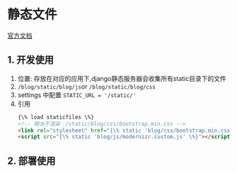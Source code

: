 # 静态文件

[官方文档](https://docs.djangoproject.com/en/2.2/howto/static-files/)

## 1. 开发使用
1. 位置: 存放在对应的应用下,django静态服务器会收集所有static目录下的文件
2. `/blog/static/blog/js`or `/blog/static/blog/css`
3. settings 中配置 `STATIC_URL = '/static/'`
4. 引用
    ```html
    {\% load staticfiles \%}
    <!-- 相当于渲染：/static/blog/css/bootstrap.min.css -->
    <link rel="stylesheet" href="{\% static 'blog/css/bootstrap.min.css' \%}">
    <script src="{\% static 'blog/js/modernizr.custom.js' \%}"></script>
    ```

## 2. 部署使用
